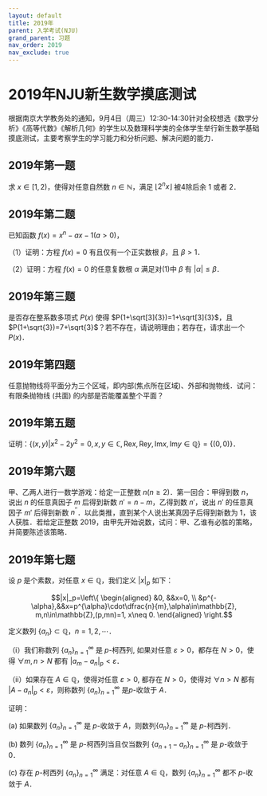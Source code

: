 ```yaml
---
layout: default
title: 2019年
parent: 入学考试(NJU)
grand_parent: 习题
nav_order: 2019
nav_exclude: true
---
```


# 2019年NJU新生数学摸底测试

根据南京大学教务处的通知，9月4日（周三）12:30-14:30针对全校想选《数学分析》《高等代数》《解析几何》的学生以及数理科学类的全体学生举行新生数学基础摸底测试，主要考察学生的学习能力和分析问题、解决问题的能力．

## 2019年第一题 

求 $x\in[1,2)$，使得对任意自然数 $n\in\mathbb{N}$，满足 $\lfloor 2^nx\rfloor$ 被4除后余 1 或者 2．

<div STYLE="page-break-after: always;"></div>


## 2019年第二题 

已知函数 $f(x)=x^n-ax-1(a>0)$，

（1）证明：方程 $f(x)=0$ 有且仅有一个正实数根 $\beta$，且 $\beta>1$．

（2）证明：方程 $f(x)=0$ 的任意复数根 $\alpha$ 满足对(1)中 $\beta$ 有 $|\alpha|\leq\beta$．

<div STYLE="page-break-after: always;"></div>


## 2019年第三题

是否存在整系数多项式 $P(x)$ 使得 $P(1+\sqrt[3]{3})=1+\sqrt[3]{3}$，且 $P(1+\sqrt{3})=7+\sqrt{3}$？若不存在，请说明理由；若存在，请求出一个$P(x)$．

<div STYLE="page-break-after: always;"></div>


## 2019年第四题

任意抛物线将平面分为三个区域，即内部(焦点所在区域)、外部和抛物线．试问：有限条抛物线 (共面) 的内部是否能覆盖整个平面？

<div STYLE="page-break-after: always;"></div>


## 2019年第五题

证明：$\{(x,y)|x^2-2y^2=0,x,y\in\mathbb{C}, \mathrm{Re} x,\mathrm{Re} y,\mathrm{Im} x,\mathrm{Im} y\in\mathbb{Q}\}=\{(0,0)\}$．

<div STYLE="page-break-after: always;"></div>


## 2019年第六题

甲、乙两人进行一数学游戏：给定一正整数 $n(n\geq 2)$．第一回合：甲得到数 $n$，说出 $n$ 的任意真因子 $m$ 后得到新数 $n'=n-m$，乙得到数 $n'$，说出 $n'$ 的任意真因子 $m'$ 后得到新数 $n^{\prime\prime}$．以此类推，直到某个人说出某真因子后得到新数为 1，该人获胜．若给定正整数 $2019$，由甲先开始说数，试问：甲、乙谁有必胜的策略，并简要陈述该策略．


<div STYLE="page-break-after: always;"></div>


## 2019年第七题

设 $p$ 是个素数，对任意 $x\in\mathbb{Q}$，我们定义 $|x|_p$ 如下：

$$|x|_p=\left\{ \begin{aligned} &0, &&x=0, \\
&p^{-\alpha},&&x=p^{\alpha}\cdot\dfrac{n}{m},\alpha\in\mathbb{Z},
m,n\in\mathbb{Z},(p,mn)=1, x\neq 0. \end{aligned} \right.$$

定义数列 $\{a_n\}\subset\mathbb{Q}$，$n=1,2,\cdots$．

（ⅰ）我们称数列 $\{a_n\}_{n=1}^{\infty}$ 是 $p$-柯西列, 如果对任意 $\varepsilon>0$，都存在 $N>0$，使得 $\forall m,n>N$ 都有 $|a_m-a_n|_p<\varepsilon$．

（ⅱ）如果存在 $A\in\mathbb{Q}$，使得对任意 $\varepsilon>0$, 都存在 $N>0$，使得对 $\forall n>N$ 都有 $|A-a_n|_p<\varepsilon$，则称数列 $\{a_n\}_{n=1}^{\infty}$ 是$p$-收敛于 $A$．

证明：

(a) 如果数列 $\{a_n\}_{n=1}^{\infty}$ 是 $p$-收敛于 $A$，则数列$\{a_n\}_{n=1}^{\infty}$ 是 $p$-柯西列．

(b) 数列 $\{a_n\}_{n=1}^{\infty}$ 是 $p$-柯西列当且仅当数列 $\{a_{n+1}-a_n\}_{n=1}^{\infty}$ 是 $p$-收敛于0．

(c) 存在 $p$-柯西列 $\{a_n\}_{n=1}^{\infty}$ 满足：对任意 $A\in\mathbb{Q}$，数列 $\{a_n\}_{n=1}^{\infty}$ 都不 $p$-收敛于 $A$．


<div STYLE="page-break-after: always;"></div>



